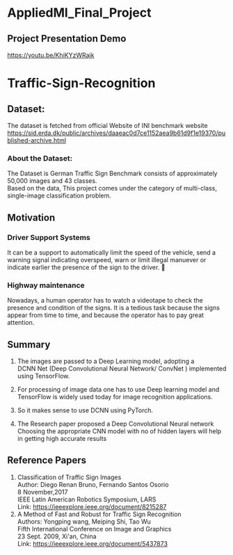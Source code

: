 # AppliedMl_Final_Project

## Project Presentation Demo
https://youtu.be/KhiKYzWRajk

# Traffic-Sign-Recognition
## Dataset:
The dataset is fetched from official Website of INI benchmark website
https://sid.erda.dk/public/archives/daaeac0d7ce1152aea9b61d9f1e19370/published-archive.html
### About the Dataset:  
The Dataset is German Traffic Sign Benchmark consists of approximately 50,000 images and 43 classes.  
Based on the data, This project comes under the category of multi-class, single-image classification problem.
## Motivation

### Driver Support Systems
It can be a support to automatically limit the speed of the vehicle,
send a warning signal indicating overspeed, warn or limit illegal
manuever or indicate earlier the presence of the sign to the driver.

### Highway maintenance

Nowadays, a human operator has to watch a videotape to check the
presence and condition of the signs. It is a tedious task because the
signs appear from time to time, and because the operator has to pay
great attention.
## Summary
1. The images are passed to a Deep Learning model, adopting a  
DCNN Net (Deep Convolutional Neural
Network/ ConvNet ) implemented
using TensorFlow.
2. For processing of image data one has to use Deep learning model and
TensorFlow is widely used today for image recognition applications.

3. So it makes sense to use DCNN using PyTorch.

4. The Research paper proposed a Deep Convolutional Neural network
Choosing the appropriate CNN model with no of hidden layers will
help in getting high accurate results
## Reference Papers
1. Classification of Traffic Sign Images  
   Author: Diego Renan Bruno, Fernando Santos Osorio  
   8 November,2017  
   IEEE Latin American Robotics Symposium, LARS  
   Link: https://ieeexplore.ieee.org/document/8215287
2. A Method of Fast and Robust for Traffic Sign Recognition  
   Authors: Yongping wang, Meiping Shi, Tao Wu  
   Fifth International Conference on Image and Graphics  
   23 Sept. 2009, Xi'an, China  
  Link: https://ieeexplore.ieee.org/document/5437873

